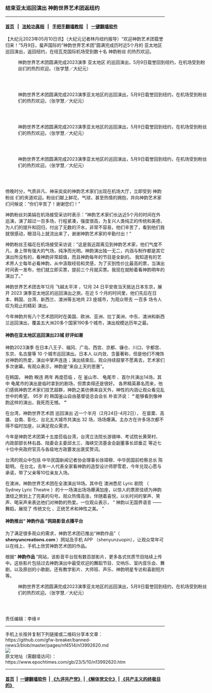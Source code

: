 ### 结束亚太巡回演出 神韵世界艺术团返纽约
------------------------

#### [首页](https://github.com/gfw-breaker/banned-news3/blob/master/README.md) &nbsp;&nbsp;|&nbsp;&nbsp; [法轮功真相](https://github.com/begood0513/basic/blob/master/README.md)  &nbsp;&nbsp;|&nbsp;&nbsp; [手把手翻墙教程](https://github.com/gfw-breaker/guides/wiki)  &nbsp;&nbsp;|&nbsp;&nbsp; [一键翻墙软件](https://github.com/gfw-breaker/nogfw/blob/master/README.md)  



<div><p>
 【大纪元2023年05月10日讯】（大纪元记者林丹纽约报导）“欢迎神韵艺术团载誉归来！”5月9日，蜚声国际的“神韵世界艺术团”圆满完成历时近5个月的
 <ok href="https://www.epochtimes.com/gb/tag/%E4%BA%9A%E5%A4%AA%E5%9C%B0%E5%8C%BA.html">
  亚太地区
 </ok>
 巡回演出，返回纽约，在纽瓦克国际机场受到数十名
 <ok href="https://www.epochtimes.com/gb/tag/%E7%A5%9E%E9%9F%B5%E7%B2%89%E4%B8%9D.html">
  神韵粉丝
 </ok>
 的热烈欢迎。
</p>
<figure aria-describedby="caption-attachment-13992647" class="wp-caption aligncenter" id="attachment_13992647" style="width: 600px">
 <ok href="https://i.epochtimes.com/assets/uploads/2023/05/id13992647-BGZ20464.jpg" target="_blank">
  <img alt="" class="size-medium_vertical wp-image-13992647" src="https://i.epochtimes.com/assets/uploads/2023/05/id13992647-BGZ20464-600x400.jpg"/>
 </ok>
 <br/><figcaption class="wp-caption-text" id="caption-attachment-13992647">
  神韵世界艺术团圆满完成2023演季
  <ok href="https://www.epochtimes.com/gb/tag/%E4%BA%9A%E5%A4%AA%E5%9C%B0%E5%8C%BA.html">
   亚太地区
  </ok>
  的巡回演出，5月9日载誉回到纽约，在机场受到粉丝们的热烈欢迎。（张学慧／大纪元）
 </figcaption><br/>
</figure><br/>
<figure aria-describedby="caption-attachment-13992655" class="wp-caption aligncenter" id="attachment_13992655" style="width: 600px">
 <ok href="https://i.epochtimes.com/assets/uploads/2023/05/id13992655-BGZ20532.jpg" target="_blank">
  <img alt="" class="size-medium_vertical wp-image-13992655" src="https://i.epochtimes.com/assets/uploads/2023/05/id13992655-BGZ20532-600x400.jpg"/>
 </ok>
 <br/><figcaption class="wp-caption-text" id="caption-attachment-13992655">
  神韵世界艺术团圆满完成2023演季亚太地区的巡回演出，5月9日载誉回到纽约，在机场受到粉丝们的热烈欢迎。（张学慧／大纪元）
 </figcaption><br/>
</figure><br/>
<figure aria-describedby="caption-attachment-13992654" class="wp-caption aligncenter" id="attachment_13992654" style="width: 600px">
 <ok href="https://i.epochtimes.com/assets/uploads/2023/05/id13992654-BGZ20529.jpg" target="_blank">
  <img alt="" class="size-medium_vertical wp-image-13992654" src="https://i.epochtimes.com/assets/uploads/2023/05/id13992654-BGZ20529-600x400.jpg"/>
 </ok>
 <br/><figcaption class="wp-caption-text" id="caption-attachment-13992654">
  神韵世界艺术团圆满完成2023演季亚太地区的巡回演出，5月9日载誉回到纽约，在机场受到粉丝们的热烈欢迎。（张学慧／大纪元）
 </figcaption><br/>
</figure><br/>
<figure aria-describedby="caption-attachment-13992650" class="wp-caption aligncenter" id="attachment_13992650" style="width: 600px">
 <ok href="https://i.epochtimes.com/assets/uploads/2023/05/id13992650-BGZ20600.jpg" target="_blank">
  <img alt="" class="size-medium_vertical wp-image-13992650" src="https://i.epochtimes.com/assets/uploads/2023/05/id13992650-BGZ20600-600x400.jpg"/>
 </ok>
 <br/><figcaption class="wp-caption-text" id="caption-attachment-13992650">
  神韵世界艺术团圆满完成2023演季亚太地区的巡回演出，5月9日载誉回到纽约，在机场受到粉丝们的热烈欢迎。（张学慧／大纪元）
 </figcaption><br/>
</figure><br/>
<p class="p2">
 <span class="s1">
  傍晚时分，气质非凡、神采奕奕的神韵艺术家们出现在机场大厅，立即受到
  <ok href="https://www.epochtimes.com/gb/tag/%E7%A5%9E%E9%9F%B5%E7%B2%89%E4%B8%9D.html">
   神韵粉丝
  </ok>
  们的夹道欢迎。粉丝们献上鲜花、气球，甚至热情的拥抱，并向神韵艺术家们问候说：“你们辛苦了！谢谢您们！”
 </span>
</p>
<p class="p14">
 <span class="s1">
  神韵粉丝刘美娟在机场接受采访时表示：“神韵艺术家们长达近5个月的时间在外巡演，演了超过一百多场，行程紧凑，强度很高，为复兴人类纯正的传统和美德，为人们的提升和回归，付出了无数的汗水，非常不容易，他们辛苦了，看到他们我就很感动，眼泪马上就流出来了，谢谢神韵艺术家的辛勤付出！”
 </span>
</p>
<p class="p14">
 <span class="s1">
  神韵粉丝王福花在机场接受采访说：“这是我近距离见到神韵艺术家，他们气度不凡，身上带有强大的气场，纯净而光明。神韵演出独一无二，内涵与制作都是其它演出所没有的，看神韵非常超值，而且神韵每年的节目是全新的。
 </span>
 <span class="s24">
  我知道有的艺术界人士每年必看神韵，从中汲取经验和灵感，为了买到性价比最高的票，当演出时间表一发布，他们就立即买票，提前三个月就买票。我现在就盼着看神韵明年的演出了。”
 </span>
</p>
<p class="p3">
 <span class="s1">
  神韵世界艺术团去年12月
 </span>
 <span class="s2">
  飞越太平洋
 </span>
 <span class="s1">
  ，12月
 </span>
 <span class="s3">
  24
 </span>
 <span class="s1">
  日平安夜当天抵达日本东京，展开
 </span>
 <span class="s3">
  2023
 </span>
 <span class="s1">
  演季亚太地区的巡回演出之旅。在近
 </span>
 <span class="s3">
  5
 </span>
 <span class="s1">
  个月的时间里，他们先后在日本、韩国、台湾、新西兰、澳洲等五地共
 </span>
 <span class="s3">
  23
 </span>
 <span class="s1">
  座城市，为观众带去
  <span class="s3">
   一百多
  </span>
  场令人叹为观止的精彩
 </span>
 <span class="s1">
  演出。
 </span>
</p>
<p class="p5">
 <span class="s1">
  今年神韵共有八个艺术团同时在美国、欧洲、亚洲、拉丁美洲、中东、澳洲和新西兰巡回演出，覆盖五大洲20多个国家190多个城市，演出规模达历年之最。
 </span>
</p>
<h4 class="p5">
 神韵在亚太地区巡回演出23城 好评如潮
</h4>
<p class="p7">
 <span class="s4">
  神韵2023演季
 </span>
 <span class="s5">
  在日本八王子、福冈、广岛、西宫、京都、镰仓、川口、宇都宫、东京、名古屋等
 </span>
 <span class="s7">
  10
 </span>
 <span class="s5">
  个城市巡回演出。日本人
 </span>
 <span class="s1">
  以内敛、含蓄著称，但是他们不掩饰对神韵的热爱，演出中掌声连连；演出结束后，观众持续鼓掌不愿离去，艺术家们多次谢幕。有观众表示，神韵是“来自上天的恩惠”。
 </span>
</p>
<p class="p8">
 <span class="s8">
  在韩国，
 </span>
 <span class="s9">
  神韵
 </span>
 <span class="s10">
  睽违
 </span>
 <span class="s9">
  两年
 </span>
 <span class="s10">
  再度莅临
 </span>
 <span class="s11">
  ，在
 </span>
 <span class="s9">
  釜山市、
 </span>
 <span class="s11">
  龟尾市
 </span>
 <span class="s9">
  、首尔共演出14场，其中
 </span>
 <span class="s12">
  龟尾市的演出是临时拿到的剧场，但票卖得还是很好。
 </span>
 <span class="s13">
  各界精英慕名而来，他们感佩神韵艺术家们技艺超群，神韵之美彷佛来自天外，神性的内涵让观众看见乱世中的希望。
 </span>
 <span class="s14">
  95岁
 </span>
 <span class="s13">
  的
 </span>
 <span class="s14">
  韩国釜山自由基督徒总会会长
 </span>
 <span class="s15">
  朴宣济说：
 </span>
 <span class="s14">
  <b>
   “
  </b>
 </span>
 <span class="s13">
  能够看到像神韵这样的演出，我死而无憾。
 </span>
 <span class="s14">
  <b>
   ”
  </b>
 </span>
</p>
<p class="p10">
 <span class="s16">
  在台湾，神韵世界艺术团
 </span>
 巡回演出
 <span class="s16">
  近一个半月（2月24日-4月2日），
 </span>
 <span class="s13">
  在苗栗、高雄、台南、彰化、台北五大城市共演出
 </span>
 <span class="s17">
  32
 </span>
 <span class="s13">
  场，场场爆满。主办方在许多场次都不得不临时加座，以满足观众需求。
 </span>
</p>
<p class="p7">
 <span class="s1">
  今年是神韵艺术团第十五度莅临台湾，台湾立法院长游锡坤、考试院长黄荣村、
 </span>
 <span class="s18">
  内政部部长林右昌、陆委会主委邱太三、海峡交流基金会副董事长邱垂正
 </span>
 <span class="s1">
  等近七十位中央政府官员与各级地方政要发出褒奖贺词。
 </span>
</p>
<p class="p3">
 <span class="s19">
  台湾的观众中包括
 </span>
 <span class="s20">
  中华民国新闻记者协会理事长徐璋穆、中华民国前检察总长
 </span>
 <span class="s21">
  陈聪明。
 </span>
 <span class="s1">
  在台北，去年一人代表全家看神韵的造型设计师廖雪君，今年兑现心愿与承诺，带了父亲等10位亲友入场。
 </span>
</p>
<p class="p10">
 <span class="s13">
  在澳洲，神韵世界艺术团在全澳演出18场。其中在
  <span class="s22">
   澳洲悉尼
  </span>
  <span class="s23">
   Lyric
  </span>
  <span class="s22">
   剧院
  </span>
  （
 </span>
 <span class="s17">
  Sydney Lyric Theatre
 </span>
 <span class="s13">
  ）的十一场演出场场爆满加座，以惊人的票房佳绩为神韵澳纽之旅划上了完美的句号。观众热情高涨，伴随着喜悦，以长时间的掌声、笑声、喝采声来表达他们对神韵的热爱。一位观众表示，
 </span>
 <span class="s17">
  “
 </span>
 <span class="s13">
  神韵以无国界语言
 </span>
 <span class="s17">
  ——
 </span>
 <span class="s13">
  舞蹈，展现了
  <span class="s22">
   传统文化
  </span>
  、正统艺术和神性之美。
 </span>
 <span class="s17">
  ”
 </span>
</p>
<h4 class="p10">
 神韵推出“
 <ok href="https://www.shenyuncreations.com/zh-TW" rel="noopener noreferrer" target="_blank">
  神韵作品
 </ok>
 ”网路影音点播平台
</h4>
<p class="p3">
 <span class="s1">
  为了满足很多观众的需求，神韵艺术团已推出“神韵作品”（
  <strong>
   <ok href="https://www.shenyuncreations.com/zh-TW" rel="noopener noreferrer" target="_blank">
    shenyuncreations.com
   </ok>
  </strong>
  ）网站及手机
 </span>
 <span class="s25">
  APP
 </span>
 <span class="s1">
  （shenyunzuopin），让观众常年可以在线上、手机上欣赏神韵艺术团的作品。
 </span>
</p>
<p class="p3">
 根据“
 <strong>
  <ok href="https://www.shenyuncreations.com/zh-TW" rel="noopener noreferrer" target="_blank">
   神韵作品
  </ok>
 </strong>
 ”网站，该影音平台现有数百部影片，更多各式优质节目陆续上传中。这些影片包括过去神韵演出中最受欢迎的舞蹈节目、交响乐、室内音乐会、舞剧，以及原创的小歌剧，还有教学影片、大师班、声乐、神韵明星专访和喜剧短片等。
</p>
<figure aria-describedby="caption-attachment-13992652" class="wp-caption aligncenter" id="attachment_13992652" style="width: 600px">
 <ok href="https://i.epochtimes.com/assets/uploads/2023/05/id13992652-BGZ20615.jpg" target="_blank">
  <img alt="" class="size-medium_vertical wp-image-13992652" src="https://i.epochtimes.com/assets/uploads/2023/05/id13992652-BGZ20615-600x400.jpg"/>
 </ok>
 <br/><figcaption class="wp-caption-text" id="caption-attachment-13992652">
  神韵世界艺术团圆满完成2023演季亚太地区的巡回演出，5月9日载誉回到纽约，在机场受到粉丝们的热烈欢迎。（张学慧／大纪元）
 </figcaption><br/>
</figure><br/>
<p class="p3">
 责任编辑：李缘＃
</p>
</div>
<hr/>
手机上长按并复制下列链接或二维码分享本文章：<br/>
https://github.com/gfw-breaker/banned-news3/blob/master/pages/nf4514/n13992620.md <br/>
<a href='https://github.com/gfw-breaker/banned-news3/blob/master/pages/nf4514/n13992620.md'><img src='https://github.com/gfw-breaker/banned-news3/blob/master/pages/nf4514/n13992620.md.png'/></a> <br/>
原文地址（需翻墙访问）：https://www.epochtimes.com/gb/23/5/10/n13992620.htm


------------------------
#### [首页](https://github.com/gfw-breaker/banned-news3/blob/master/README.md) &nbsp;|&nbsp; [一键翻墙软件](https://github.com/gfw-breaker/nogfw/blob/master/README.md) &nbsp;| [《九评共产党》](https://github.com/gfw-breaker/9ping.md/blob/master/README.md#九评之一评共产党是什么) | [《解体党文化》](https://github.com/gfw-breaker/jtdwh.md/blob/master/README.md) | [《共产主义的终极目的》](https://github.com/gfw-breaker/gczydzjmd.md/blob/master/README.md)


<img src='http://gfw-breaker.win/banned-news3/pages/nf4514/n13992620.md' width='0px' height='0px'/>